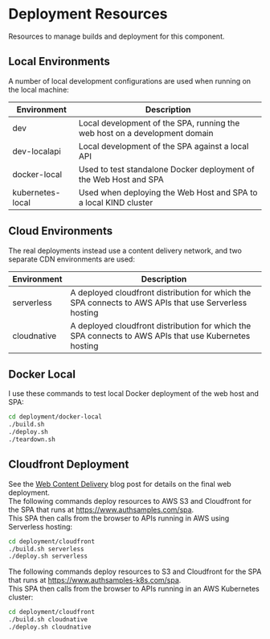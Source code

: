 # Deployment Resources

Resources to manage builds and deployment for this component.

## Local Environments

A number of local development configurations are used when running on the local machine:

| Environment | Description |
| ----------- | ----------- |
| dev | Local development of the SPA, running the web host on a development domain |
| dev-localapi | Local development of the SPA against a local API |
| docker-local | Used to test standalone Docker deployment of the Web Host and SPA |
| kubernetes-local | Used when deploying the Web Host and SPA to a local KIND cluster |

## Cloud Environments

The real deployments instead use a content delivery network, and two separate CDN environments are used:

| Environment | Description |
| ----------- | ----------- |
| serverless | A deployed cloudfront distribution for which the SPA connects to AWS APIs that use Serverless hosting |
| cloudnative | A deployed cloudfront distribution for which the SPA connects to AWS APIs that use Kubernetes hosting |

## Docker Local

I use these commands to test local Docker deployment of the web host and SPA:

```bash
cd deployment/docker-local
./build.sh
./deploy.sh
./teardown.sh
```

## Cloudfront Deployment

See the [Web Content Delivery](https://apisandclients.com/posts/cdn-static-content-delivery) blog post for details on the final web deployment.\
The following commands deploy resources to AWS S3 and Cloudfront for the SPA that runs at https://www.authsamples.com/spa. \
This SPA then calls from the browser to APIs running in AWS using Serverless hosting:

```bash
cd deployment/cloudfront
./build.sh serverless
./deploy.sh serverless
```

The following commands deploy resources to S3 and Cloudfront for the SPA that runs at https://www.authsamples-k8s.com/spa. \
This SPA then calls from the browser to APIs running in an AWS Kubernetes cluster:

```bash
cd deployment/cloudfront
./build.sh cloudnative
./deploy.sh cloudnative
```
